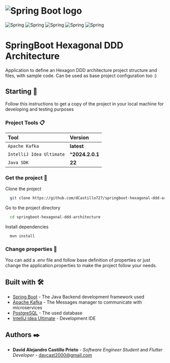 # ![Spring Boot logo]
![Spring](https://img.shields.io/badge/spring-6DB33F.svg?style=for-the-badge&logo=spring&logoColor=white)
![Spring](https://img.shields.io/badge/spring%20boot-6DB33F.svg?style=for-the-badge&logo=springboot&logoColor=white)
![Spring](https://img.shields.io/badge/spring%20security-7DB33F.svg?style=for-the-badge&logo=springsecurity&logoColor=white)
![Spring](https://img.shields.io/badge/apache%20kafka-%231F20.svg?style=for-the-badge&logo=apachekafka&logoColor=white)
![Spring](https://img.shields.io/badge/postgresql-4169E1.svg?style=for-the-badge&logo=postgresql&logoColor=white)

# SpringBoot Hexagonal DDD Architecture
Application to define an Hexagon DDD architecture project structure and files, with sample code. Can be used as 
base project configuration too :)

## Starting 💫
Follow this instructions to get a copy of the project in your local machine for developing and testing purposes

### Project Tools 📋
| Tool                     | Version            |
|:-------------------------|:-------------------|
| `Apache Kafka`           | **latest**         |
| `IntelliJ Idea Ultimate` | **^2024.2.0.1**    |
| `Java SDK`               | **22**             |

### Get the project 🔧
Clone the project
```bash
  git clone https://github.com/dCastillo727/springboot-hexagonal-ddd-architecture.git
```

Go to the project directory
```bash
  cd springboot-hexagonal-ddd-architecture
```

Install dependencies
```bash
  mvn install
```

### Change properties 📌
You can add a .env file and follow base definition of properties or just change the application.properties to make
the project follow your needs.

## Built with 🛠️
* [Spring Boot]() - The Java Backend development framework used
* [Apache Kafka]() - The Messages manager to communicate with microservices
* [PostgreSQL]() - The used database
* [IntelliJ Idea Ultimate]() - Development IDE

## Authors ✒️
* **David Alejandro Castillo Prieto** - *Software Engineer Student* and *Flutter Developer* - [davcast2000@gmail.com](davcast2000@gmail.com)

[Spring Boot logo]: https://media.licdn.com/dms/image/D4D12AQFscCu_T0xB3A/article-cover_image-shrink_600_2000/0/1688794846091?e=2147483647&v=beta&t=W6FiJ_ZGjTh79I8xtLZZ8_-zu58OQb-fcB3cNbc2dZw